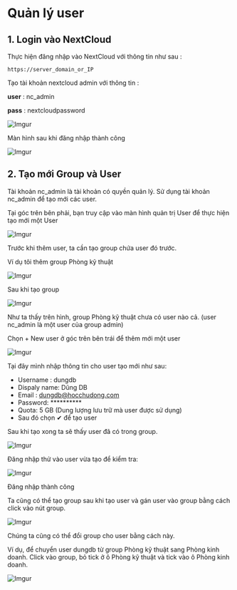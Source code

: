 # Quản lý user 

## 1. Login vào NextCloud
Thực hiện đăng nhập vào NextCloud với thông tin như sau :

    https://server_domain_or_IP

Tạo tài khoản nextcloud admin với thông tin :

**user** : nc_admin

**pass** : nextcloudpassword

![Imgur](https://i.imgur.com/kA2Pf75.png)

Màn hình sau khi đăng nhập thành công

![Imgur](https://i.imgur.com/b5OZxxR.png)

## 2. Tạo mới Group và User

Tài khoản nc_admin là tài khoản có quyền quản lý. Sử dụng tài khoản nc_admin để tạo mới các user.

Tại góc trên bên phải, bạn truy cập vào màn hình quản trị User để thực hiện tạo mới một User

![Imgur](https://i.imgur.com/aCGbrC0.png)

Trước khi thêm user, ta cần tạo group chứa user đó trước.

Ví dụ tôi thêm group Phòng kỹ thuật

![Imgur](https://i.imgur.com/2fuJ31N.png)

Sau khi tạo group

![Imgur](https://i.imgur.com/bdBTUk5.png)

Như ta thấy trên hình, group Phòng kỹ thuật chưa có user nào cả. (user nc_admin là một user của group admin)

Chọn + New user ở góc trên bên trái để thêm mới một user

![Imgur](https://i.imgur.com/gMGJGtj.png)

Tại đây mình nhập thông tin cho user tạo mới như sau:

- Username : dungdb
- Dispaly name: Dũng DB
- Email : dungdb@hocchudong.com
- Password: **********
- Quota: 5 GB (Dung lượng lưu trữ mà user được sử dụng)
- Sau đó chọn ✔ để tạo user

Sau khi tạo xong ta sẽ thấy user đã có trong group.

![Imgur](https://i.imgur.com/EIRi66y.png)

Đăng nhập thử vào user vừa tạo để kiểm tra:

![Imgur](https://i.imgur.com/p0HEzQo.png)

Đăng nhập thành công

Ta cũng có thể tạo group sau khi tạo user và gán user vào group bằng cách click vào nút group. 

![Imgur](https://i.imgur.com/kDrmxGU.png)

Chúng ta cũng có thể đổi group cho user bằng cách này.

Ví dụ, để chuyển user dungdb từ group Phòng kỹ thuật sang Phòng kinh doanh. Click vào group, bỏ tick ở ô Phòng kỹ thuật và tick vào ô Phòng kinh doanh.

![Imgur](https://i.imgur.com/RkbXkfZ.png)